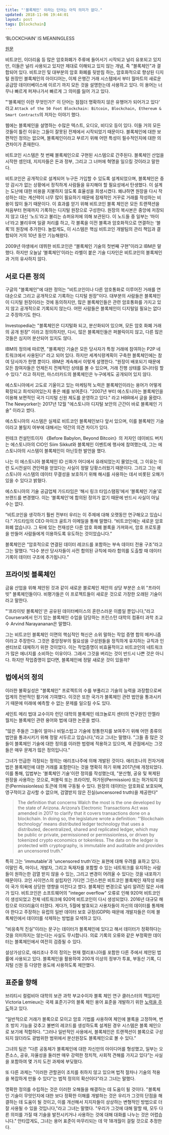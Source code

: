 ```yaml
---
title: "'블록체인' 이라는 단어는 아직 의미가 없다."
updated: 2018-11-06 19:44:01
layout: post
tags: [blockchain]
---
```


‘BLOCKCHAIN’ IS MEANINGLESS

[원문](https://www.theverge.com/2018/3/7/17091766/blockchain-bitcoin-ethereum-cryptocurrency-meaning)

비트코인, 이더리움 등 많은 암호화폐가 주류에 들어서기 시작되고 널리 유포되고 있지만, 이들은 널리 사용되고 있지만 제대로 이해되고 있지 않는 개념, 즉 "블록체인"과 결합되어 있다. 비트코인 및 대부분의 암호 화폐를 뒷받침 하는, 암호화적으로 향상된 디지털 원장인 블록체인의 아이디어는, 이제 은행간 거래 시스템에서 부터 월마트의 새로운 공급망 데이터베이스에 이르기 까지 모든 것을 설명한는데 사용하고 있다. 이 용어는 너무나 빠르게 퍼져나가서 빠르게 그 의미를 잃어 가고 있다.

"'블록체인 이란 무엇인가?' 이 단어는 점점더 명확하지 않은 유행어가 되어가고 있다' 라고 `Attack of the 50 Foot Blockchain: Bitcoin, Blockchain, Ethereum & Smart Contracts`의 저자는 이야기 했다.

웹에는 블록체인을 설명하는 수많은 텍스트, 오디오, 비디오 등이 있다. 이들 거의 모든 것들이 틀린 이유는 그들이 잘못된 전제에서 시작되었기 때문이다. 블록체인에 대한 보편적인 정의는 없으며, 블록체인이라고 부르기 위해 어떤 특성이 필수적인지에 대한 의견차이가 존재한다.

비트코인 시스템은 첫 번째 블록체인으로 구현된 시스템으로 간주된다. 블록체인 산업을 시작한 셈인데, 지지자들은 돈과 정부, 그리고 그 너머에 혁명을 일으킬 것이라고 말한다.

비트코인은 공개적으로 설계되어 누구든 가입할 수 있도록 설계되었으며, 블록체인은 중앙 감시가 없는 상황에서 정직하게 사람들을 유지해야 할 필요성에서 탄생했다. 이 설계는 도난에 대한 비용을 지불하지 않도록 효율성을 희생시켰다. 왜냐하면 원장을 다시 작성하는 데는 계산력이 너무 많이 필요하기 때문에 잠재적인 거꾸로 거래를 작성하는 비용이 많이 들기 때문이다. 이 효과를 얻기 위해 비트코인 블록 체인은 모든 트랜잭션을 처음부터 현재까지 기록하는 디지털 원장으로 구성한다. 원장의 복사본은 중앙에 저장되지 않고 대신 ‘노드’라고 불리는 슈퍼유저에 의해 보관된다. 이 노드들 중 일부는 ‘마이너’라고 불리우며 일괄 처리를 하고, 각 블록을 이전 블록과 암호화적으로 연결하는 ‘블록’의 원장에 추가한다. 놀랍게도, 이 시스템은 핵심 비트코인 개발팀의 관리 책임과 결합되어 거의 10년 동안 기능해왔다.

2009년 야생에서 데뷔한 비트코인은 “블록체인 기술의 첫번째 구현”이라고 IBM은 말했다. 하지만 오늘날 ‘블록체인’이라는 라벨이 붙은 기술 디자인은 비트코인의 블록체인과 거의 유사하지 않다.

## 서로 다른 정의

구글의 "블록체인"에 대한 정의는 "비트코인이나 다른 암호통화로 이루어진 거래를 연대순으로 그리고 공개적으로 기록하는 디지털 원장"이다. 대부분의 사람들은 블록체인이 디지털 원장이라는 것에 동의하지만, 많은 블록체인들은 관련 암호통화를 가지고 있지 않고 공개적으로 기록되지 않는다. 어떤 사람들은 블록체인이 디지털일 필요는 없다고 주장하기도 한다.

Investopedia는 "블록체인은 디지털화 되고, 분산화되어 있으며, 모든 암호 화폐 거래의 공개 원장" 이라고 정의하지만,  다시, 많은 블록체인들은 퍼블릭이지 않고, 다른 많은 것들은 심지어 분산되어 있지도 않다.

IBM의 정의에 따르면, "블록체인 기술은 모든 당사자가 특정 거래에 참여하는 P2P 네트워크에서 사용된다"  라고 되어 있다. 하지만 세계식량계획이 구축한 블록체인에는 참여 당사자가 한명 뿐이다. IBM은 계속해서 이렇게 설명한다. "원장이 배포되기 때문에 모든 참여자들은 언제든지 전체적인 상태를 볼 수 있으며, 거래 진행 상태를 모니터링 할 수 있다." 라고 하지만, 마스터카드의 블록체인은 누구에게도 공개되어 있지 않다.

에스토니아에서 고도로 기울이고 있는 마케팅적 노력은 블록체인이라는 용어가 어떻게 확장되고 희석되어있는지 좋은 예를 보여준다. "2007년 부터 에스토니아는 블록체인을 이용해 보편적인 국가 디지털 신원 제도를 운영하고 있다." 라고 HBR에서 글을 올렸다. The Newyorker는 2017년 12월 "에스토니아 디지털 보안의 근간이 바로 블록체인 기술" 이라고 썼다.

에스토니아의 시스템은 실제로 비트코인 블록체인보다 앞서 있으며, 이를 블록체인 기술이라고 불릴지 여부에 대해서는 약간의 의견 차이가 있다.

핀테크 컨설턴트이자 《Before Babylon, Beyond Bitcoin》의 저자인 데이비드 버치는 에스토니아의 CIO인 Siim Sikkut와 블록체인 이벤트에 행사에 참여했는데, 그는 에스토니아의 시스템이 블록체인이 아닌듯한 발언을 했다. 

나는 이 에스토니아 블록체인 ID 신화가 어디에서 유래되었는지 물었는데, 그 이유는 이런 도시전설이 견인력을 얻었다는 사실이 정말 당황스러웠기 때문이다. 그리고 그는 에스토니아 시스템의 데이터 무결성을 보호하기 위해 해시를 사용하는 데서 비롯된 오해가 있을 수 있다고 밝혔다.

에스토니아의 기술 공급업체 가드타임은 ‘해시 링크 타임스탬핑’에서 ‘블록체인 기술’로 브랜드를 변경했다. 이는 ‘블록체인’에 합의된 정의가 없기 때문에 반드시 사실이 아닐 수는 없다.

“비트코인을 생각하기 훨씬 전부터 우리는 이 주제에 대해 오랫동안 연구해오고 있습니다.” 가드타임의 CEO 마이크 골트가 이메일을 통해 말했다. “비트코인에는 새로운 암호화폐 없습니다. 그 뒤에 있는 천재성은 다른 암호 화폐 블록을 가져와서, 암호 프로토콜을 만들어 사람들에게 이용하도록 유도하는 것이었습니다.”

블록체인은 “암호적으로 연결된 데이터 레코드를 포함하는 부속 데이터 전용 구조”라고 그는 말했다. “다수 분산 당사자들이 사전 합의된 규칙에 따라 합의를 도출할 때 데이터 기록이 데이터 구조에 추가됩니다.” 

## 프라이빗 블록체인

금융 산업을 위해 제안된 것과 같이 새로운 블로체인 제안의 상당 부분은 소위 "프라이빗" 블록체인들이다. 비평가들은 이 프로젝트들이 새로운 것으로 가장한 오래된 기술이라고 말한다.

"'프라이빗 블록체인'은 공유된 데이터베이스의 혼란스러운 이름일 뿐입니다,"라고 Coursera에서 인기 있는 블록체인 수업을 담당하는 프린스턴 대학의 컴퓨터 과학 조교수 Arvind Narayananan은 말했다.

그는 비트코인 블록체인 이면의 핵심적인 혁신은 소위 말하는 작업 증명 합의 메커니즘이라고 주장한다. 그것은 중앙정부의 필요성을 구성원들을 정직하게 유지하는 규칙과 인센티브로 대체하기 위한 것이었다. 이는 작업증명이 비효율적이고 비트코인의 네트워크가 많은 에너지를 소비하는 이유이다. 그래서 그것을 버리는 것이 반드시 나쁜 것은 아니다. 하지만 작업증명이 없다면, 블록체인에 정말 새로운 것이 있을까?

## 법에서의 정의

이러한 불확실성은 "블록체인" 프로젝트의 수를 부풀리고 기술의 능력을 과장함으로써 업계의 전반적인 활기에 기여했다. 이것은 또한 국가가 블록체인 관련 법안을 통과시키기 때문에 미래에 예측할 수 없는 문제를 일으킬 수도 있다.

세인트 메리 법대 교수이자 런던 대학의 블록체인 테크놀로지 센터의 연구원인 안젤라 월치는 블록체인 관련 용어와 법에 대한 논문을 썼다.

"많은 주들은 그들이 얼마나 비밀스럽고 기술에 정통한지를 보여주기 위해 어떤 종류의 법안을 통과시키기 위해 정말 서두르고 있습니다,"라고 그녀는 말했다. "그들 중 많은 것들이 블록체인 기술에 대한 정의를 이러한 법령에 적용하고 있으며, 제 관점에서는 그것들은 매우 문제가 많은 정의입니다."

그녀가 언급한 걱정되는 정의는 애리조나주에 의해 개발된 것이다. 애리조나의 전자거래법은 블록체인에 대한 거래를 포함한다는 것을 명확히 하기 위해 2017년에 개정되었다. 이를 통해, 입법부는 '블록체인 기술'이란 정의를 작성했는데, "분산형, 공유 및 복제된 원장을 사용하는 것으로, 퍼블릭 또는 프라이빗, 허가된(Permission) 또는 허가되지 않은(Permissionless) 토큰에 의해 구동될 수 있다. 원장의 데이터는 암호화로 보호되며, 영구적이고 감사할 수 없으며, 검열받지 않은 진실(uncensored truth)을 제공한다"

> The definition that concerns Walch the most is the one developed by the state of Arizona. Arizona’s Electronic Transactions Act was amended in 2017 to clarify that it covers transactions done on a blockchain. In doing so, the legislature wrote a definition: “‘Blockchain technology’ means distributed ledger technology that uses a distributed, decentralized, shared and replicated ledger, which may be public or private, permissioned or permissionless, or driven by tokenized crypto economics or tokenless. The data on the ledger is protected with cryptography, is immutable and auditable and provides an uncensored truth.”

특히 그는 'immutable'과 'uncensored truth'라는 표현에 대해 우려를 표하고 있다. 이말인 즉, 마이너, 개발자, 그리고 독재자를 포함할 수 있는 네트워크를 유지하는 사람들이 원하는한 검열 받지 않을 수 있는, 그리고 변경이 어려울 수 있다는 것을 내포하기 때문이다. 코인 사이언스의 설립자인 기디언 그린스펀은 비트코인 블록체인 재작성 비용이 국가 의욕에 상당한 영향을 미친다고 썼다. 블록체인 변경으로 널리 알려진 많은 사례가 있다. 비트코인은 소프트웨어의 "integer overflow" 오류로 인해 920억 비트코인이 생성되었고 전체 네트워크에 920억 비트코인이 다시 생성되었다. 2016년 대규모 해킹으로 이더리움이 터졌다. 게다가, 5월에 발효되고 사용자들이 자신의 데이터를 통제해야 한다고 주장하는 유럽의 일반 데이터 보호 규정(GDPR) 때문에 개발자들은 이제 블록체인에서 데이터를 삭제하는 방법을 모색하고 있다.

"비응축적 진실"이라는 문구는 데이터가 블록체인에 있다고 해서 데이터가 정확하다는 것을 의미하지는 않는다는 사실도 무시합니다. 의료 기록의 오류와 같은 부정확한 데이터는 블록체인에서 여전히 검증될 수 있다.

설상가상으로, 애리조나 주의 정의는 현재 캘리포니아를 포함한 다른 주에서 제안된 법률에 사용되고 있다. 블록체인을 활용하여 200개 이상의 정부가 투표, 부동산 기록, 디지털 신원 등 다양한 용도에 사용하도록 제안했다.

## 표준을 향해

브리티시 컬럼비아 대학의 보관 과학 부교수이자 블록 체인 연구 클러스터의 책임자인 Victoria Lemieux는 국제 표준기구의 블록 체인 용어 표준을 개발하기 위한 [노력을 주도](https://www.iso.org/committee/6266604.html)하고 있다.

“일반적으로 거래가 블록으로 모이고 암호 기법를 사용하여 체인에 블록을 고정하며, 변조 방지 기능을 갖추고 불변의 레코드를 생성하도록 설계된 경우 시스템은 블록 체인으로 보기에 적합하다. “그러나 일반적인 사용에서, 블록체인은 트랜잭션이 블록으로 구성되지 않더라도 광범위한 범위에서 분산원장도 블록체인으로 볼 수 있다.”

그녀의 팀은 “다른 공동체가 블록체인에 대한 자신만의 아이디어를 형성했고, 일부는 오픈소스, 공유, 자율성을 둘러싼 매우 강력한 정치적, 사회적 견해를 가지고 있다”는 사실을 포함하여 몇 가지 도전 과제에 부딪혔다.

또 다른 과제는 "이러한 관할권이 조치를 취하지 않고 있으며 법적 절차나 기술의 적용을 복잡하게 만들 수 있다"는 법적 정의의 확산이다"라고 그녀는 말했다.

명확한 정의를 수립하는 것은 이러한 오해들을 해결하는 데 도움이 될 것이다. "블록체인 기술이 무엇인지에 대한 보다 정확한 이해를 개발하는 것은 우리가 그것의 단점을 해결하는 데 도움이 될 것이고, 이를 개선해서 지지자들이 상상하는 변형적인 방법으로 더 잘 사용될 수 있을 것입니다,"라고 그녀는 말했다. "우리가 그것에 대해 말할 때, 모두 다른 의미를 가질 때 기술을 발전시키거나 사용하는 것에 대해 대화를 나누는 것은 어렵습니다." 안타깝게도, 그녀는 용어 표준이 마무리되는 데 약 18개월이 걸릴 것으로 추정한다.